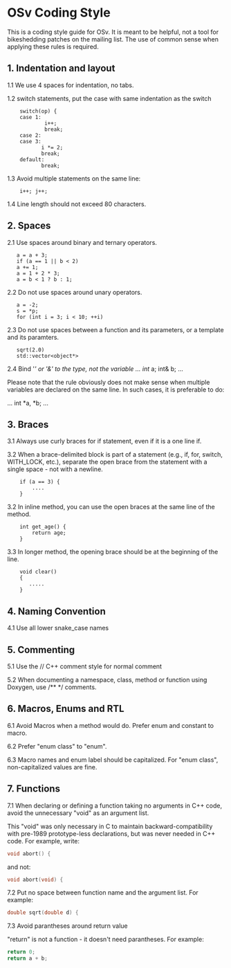 # OSv Coding Style

This is a coding style guide for OSv.  It is meant to be helpful, not a tool
for bikeshedding patches on the mailing list.  The use of common sense when
applying these rules is required.

## 1. Indentation and layout
1.1 We use 4 spaces for indentation, no tabs.

1.2 switch statements, put the case with same indentation as the switch
```
    switch(op) {
    case 1:
            i++;
            break;
    case 2:
    case 3:
           i *= 2;
           break;
    default:
           break;
```

1.3 Avoid multiple statements on the same line:
```
    i++; j++;
```

1.4 Line length should not exceed 80 characters.

## 2. Spaces
2.1 Use spaces around binary and ternary operators.
```
   a = a + 3;
   if (a == 1 || b < 2)
   a += 1;
   a = 1 + 2 * 3;
   a = b < 1 ? b : 1;
```

2.2 Do not use spaces around unary operators.
```
   a = -2;
   s = *p;
   for (int i = 3; i < 10; ++i)
```

2.3 Do not use spaces between a function and its parameters, or a
template and its paramters.
```
   sqrt(2.0)
   std::vector<object*>
```

2.4 Bind '*' or '&' to the type, not the variable
...
   int* a;
   int& b;
...

Please note that the rule obviously does not make sense when multiple variables
are declared on the same line.  In such cases, it is preferable to do:

...
   int *a, *b;
...

## 3. Braces
3.1 Always use curly braces for if statement, even if it is a one line if.

3.2 When a brace-delimited block is part of a statement (e.g., if, for,
switch, WITH_LOCK, etc.), separate the open brace from the statement
with a single space - not with a newline.
```
    if (a == 3) {
        ....
    }
````

3.2 In inline method, you can use the open braces at the same line of the method.
```
    int get_age() {
        return age;
    }
```

3.3 In longer method,  the opening brace should be at the beginning of the line.
```
    void clear()
    {
       .....
    }
```

## 4. Naming Convention
4.1 Use all lower snake_case names

## 5. Commenting
5.1 Use the // C++ comment style for normal comment

5.2 When documenting a namespace, class, method or function using Doxygen, use /** */ comments.

## 6. Macros, Enums and RTL
6.1 Avoid Macros when a method would do. Prefer enum and constant to macro.

6.2 Prefer "enum class" to "enum".

6.3 Macro names and enum label should be capitalized. For "enum class",
non-capitalized values are fine.

## 7. Functions
7.1 When declaring or defining a function taking no arguments in C++ code,
avoid the unnecessary "void" as an argument list.

This "void" was only necessary in C to maintain backward-compatibility with
pre-1989 prototype-less declarations, but was never needed in C++ code.
For example, write:

```C++
void abort() {
```

and not:

```C++
void abort(void) {
```

7.2 Put no space between function name and the argument list. For example:

```C++
double sqrt(double d) {
```

7.3 Avoid parantheses around return value

"return" is not a function - it doesn't need parantheses. For example:

```C++
return 0;
return a + b;
```
